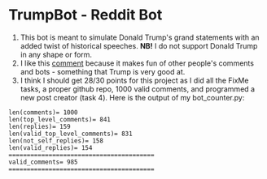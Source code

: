 # TrumpBot - Reddit Bot

1. This bot is meant to simulate Donald Trump's grand statements with an added twist of historical speeches. **NB!** I do not support Donald Trump in any shape or form.
2. I like this [comment](https://www.reddit.com/r/BotTown2/comments/r4l12b/comment/hmhk1s0/?utm_source=share&utm_medium=web2x&context=3) because it makes fun of other people's comments and bots - something that Trump is very good at.
3. I think I should get 28/30 points for this project as I did all the FixMe tasks, a proper github repo, 1000 valid comments, and programmed a new post creator (task 4). Here is the output of my bot_counter.py:
```
len(comments)= 1000
len(top_level_comments)= 841
len(replies)= 159
len(valid_top_level_comments)= 831
len(not_self_replies)= 158
len(valid_replies)= 154
========================================
valid_comments= 985
======================================== 
```
